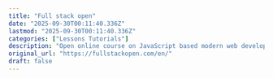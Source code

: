 ```yaml
---
title: "Full stack open"
date: "2025-09-30T00:11:40.336Z"
lastmod: "2025-09-30T00:11:40.336Z"
categories: ["Lessons Tutorials"]
description: "Open online course on JavaScript based modern web development by University of Helsinki and Houston Inc.."
original_url: "https://fullstackopen.com/en/"
draft: false
---
```


